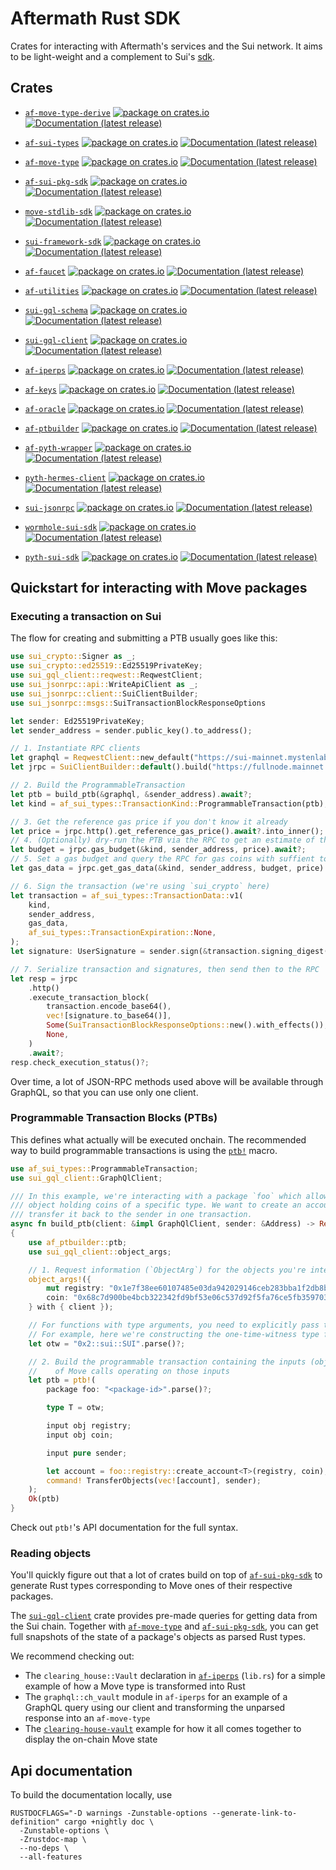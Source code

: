# Aftermath Rust SDK

Crates for interacting with Aftermath's services and the Sui network. It aims to be light-weight and a complement to Sui's [sdk](https://github.com/MystenLabs/sui).

## Crates

- [`af-move-type-derive`](crate/af-move-type-derive)
    [![package on crates.io](https://img.shields.io/crates/v/af-move-type-derive)](https://crates.io/crates/af-move-type-derive)
    [![Documentation (latest release)](https://img.shields.io/badge/docs-latest-brightgreen)](https://docs.rs/af-move-type-derive)

- [`af-sui-types`](crate/af-sui-types)
    [![package on crates.io](https://img.shields.io/crates/v/af-sui-types)](https://crates.io/crates/af-sui-types)
    [![Documentation (latest release)](https://img.shields.io/badge/docs-latest-brightgreen)](https://docs.rs/af-sui-types)

- [`af-move-type`](crate/af-move-type)
    [![package on crates.io](https://img.shields.io/crates/v/af-move-type)](https://crates.io/crates/af-move-type)
    [![Documentation (latest release)](https://img.shields.io/badge/docs-latest-brightgreen)](https://docs.rs/af-move-type)

- [`af-sui-pkg-sdk`](crate/af-sui-pkg-sdk)
    [![package on crates.io](https://img.shields.io/crates/v/af-sui-pkg-sdk)](https://crates.io/crates/af-sui-pkg-sdk)
    [![Documentation (latest release)](https://img.shields.io/badge/docs-latest-brightgreen)](https://docs.rs/af-sui-pkg-sdk)

- [`move-stdlib-sdk`](crate/move-stdlib-sdk)
    [![package on crates.io](https://img.shields.io/crates/v/move-stdlib-sdk)](https://crates.io/crates/move-stdlib-sdk)
    [![Documentation (latest release)](https://img.shields.io/badge/docs-latest-brightgreen)](https://docs.rs/move-stdlib-sdk)

- [`sui-framework-sdk`](crate/sui-framework-sdk)
    [![package on crates.io](https://img.shields.io/crates/v/sui-framework-sdk)](https://crates.io/crates/sui-framework-sdk)
    [![Documentation (latest release)](https://img.shields.io/badge/docs-latest-brightgreen)](https://docs.rs/sui-framework-sdk)

- [`af-faucet`](crate/af-faucet)
    [![package on crates.io](https://img.shields.io/crates/v/af-faucet)](https://crates.io/crates/af-faucet)
    [![Documentation (latest release)](https://img.shields.io/badge/docs-latest-brightgreen)](https://docs.rs/af-faucet)

- [`af-utilities`](crate/af-utilities)
    [![package on crates.io](https://img.shields.io/crates/v/af-utilities)](https://crates.io/crates/af-utilities)
    [![Documentation (latest release)](https://img.shields.io/badge/docs-latest-brightgreen)](https://docs.rs/af-utilities)

- [`sui-gql-schema`](crate/sui-gql-schema)
    [![package on crates.io](https://img.shields.io/crates/v/sui-gql-schema)](https://crates.io/crates/sui-gql-schema)
    [![Documentation (latest release)](https://img.shields.io/badge/docs-latest-brightgreen)](https://docs.rs/sui-gql-schema)

- [`sui-gql-client`](crate/sui-gql-client)
    [![package on crates.io](https://img.shields.io/crates/v/sui-gql-client)](https://crates.io/crates/sui-gql-client)
    [![Documentation (latest release)](https://img.shields.io/badge/docs-latest-brightgreen)](https://docs.rs/sui-gql-client)

- [`af-iperps`](crate/af-iperps)
    [![package on crates.io](https://img.shields.io/crates/v/af-iperps)](https://crates.io/crates/af-iperps)
    [![Documentation (latest release)](https://img.shields.io/badge/docs-latest-brightgreen)](https://docs.rs/af-iperps)

- [`af-keys`](crate/af-keys)
    [![package on crates.io](https://img.shields.io/crates/v/af-keys)](https://crates.io/crates/af-keys)
    [![Documentation (latest release)](https://img.shields.io/badge/docs-latest-brightgreen)](https://docs.rs/af-keys)

- [`af-oracle`](crate/af-oracle)
    [![package on crates.io](https://img.shields.io/crates/v/af-oracle)](https://crates.io/crates/af-oracle)
    [![Documentation (latest release)](https://img.shields.io/badge/docs-latest-brightgreen)](https://docs.rs/af-oracle)

- [`af-ptbuilder`](crate/af-ptbuilder)
    [![package on crates.io](https://img.shields.io/crates/v/af-ptbuilder)](https://crates.io/crates/af-ptbuilder)
    [![Documentation (latest release)](https://img.shields.io/badge/docs-latest-brightgreen)](https://docs.rs/af-ptbuilder)

- [`af-pyth-wrapper`](crate/af-pyth-wrapper)
    [![package on crates.io](https://img.shields.io/crates/v/af-pyth-wrapper)](https://crates.io/crates/af-pyth-wrapper)
    [![Documentation (latest release)](https://img.shields.io/badge/docs-latest-brightgreen)](https://docs.rs/af-pyth-wrapper)

- [`pyth-hermes-client`](crate/pyth-hermes-client)
    [![package on crates.io](https://img.shields.io/crates/v/pyth-hermes-client)](https://crates.io/crates/pyth-hermes-client)
    [![Documentation (latest release)](https://img.shields.io/badge/docs-latest-brightgreen)](https://docs.rs/pyth-hermes-client)

- [`sui-jsonrpc`](crate/sui-jsonrpc)
    [![package on crates.io](https://img.shields.io/crates/v/sui-jsonrpc)](https://crates.io/crates/sui-jsonrpc)
    [![Documentation (latest release)](https://img.shields.io/badge/docs-latest-brightgreen)](https://docs.rs/sui-jsonrpc)

- [`wormhole-sui-sdk`](crate/wormhole-sui-sdk)
    [![package on crates.io](https://img.shields.io/crates/v/wormhole-sui-sdk)](https://crates.io/crates/wormhole-sui-sdk)
    [![Documentation (latest release)](https://img.shields.io/badge/docs-latest-brightgreen)](https://docs.rs/wormhole-sui-sdk)

- [`pyth-sui-sdk`](crate/pyth-sui-sdk)
    [![package on crates.io](https://img.shields.io/crates/v/pyth-sui-sdk)](https://crates.io/crates/pyth-sui-sdk)
    [![Documentation (latest release)](https://img.shields.io/badge/docs-latest-brightgreen)](https://docs.rs/pyth-sui-sdk)


## Quickstart for interacting with Move packages

### Executing a transaction on Sui

The flow for creating and submitting a PTB usually goes like this:
```rust
use sui_crypto::Signer as _;
use sui_crypto::ed25519::Ed25519PrivateKey;
use sui_gql_client::reqwest::ReqwestClient;
use sui_jsonrpc::api::WriteApiClient as _;
use sui_jsonrpc::client::SuiClientBuilder;
use sui_jsonrpc::msgs::SuiTransactionBlockResponseOptions

let sender: Ed25519PrivateKey;
let sender_address = sender.public_key().to_address();

// 1. Instantiate RPC clients
let graphql = ReqwestClient::new_default("https://sui-mainnet.mystenlabs.com/graphql");
let jrpc = SuiClientBuilder::default().build("https://fullnode.mainnet.sui.io:443").await?;

// 2. Build the ProgrammableTransaction
let ptb = build_ptb(&graphql, &sender_address).await?;
let kind = af_sui_types::TransactionKind::ProgrammableTransaction(ptb);

// 3. Get the reference gas price if you don't know it already
let price = jrpc.http().get_reference_gas_price().await?.into_inner();
// 4. (Optionally) dry-run the PTB via the RPC to get an estimate of the gas budget necessary
let budget = jrpc.gas_budget(&kind, sender_address, price).await?;
// 5. Set a gas budget and query the RPC for gas coins with suffient total balance
let gas_data = jrpc.get_gas_data(&kind, sender_address, budget, price).await?;

// 6. Sign the transaction (we're using `sui_crypto` here)
let transaction = af_sui_types::TransactionData::v1(
    kind,
    sender_address,
    gas_data,
    af_sui_types::TransactionExpiration::None,
);
let signature: UserSignature = sender.sign(&transaction.signing_digest());

// 7. Serialize transaction and signatures, then send then to the RPC
let resp = jrpc
    .http()
    .execute_transaction_block(
        transaction.encode_base64(),
        vec![signature.to_base64()],
        Some(SuiTransactionBlockResponseOptions::new().with_effects()),
        None,
    )
    .await?;
resp.check_execution_status()?;
```

Over time, a lot of JSON-RPC methods used above will be available through GraphQL, so that you can use only one client.

### Programmable Transaction Blocks (PTBs)

This defines what actually will be executed onchain. The recommended way to build programmable transactions is using the [`ptb!`](./crates/af-ptbuilder/src/sui/lib.rs) macro. 

```rust
use af_sui_types::ProgrammableTransaction;
use sui_gql_client::GraphQlClient;

/// In this example, we're interacting with a package `foo` which allows us to create and account
/// object holding coins of a specific type. We want to create an account for `SUI` coins and
/// transfer it back to the sender in one transaction.
async fn build_ptb(client: &impl GraphQlClient, sender: &Address) -> Result<ProgrammableTransaction>
{
    use af_ptbuilder::ptb;
    use sui_gql_client::object_args;

    // 1. Request information (`ObjectArg`) for the objects you're interacting with from the RPC
    object_args!({
        mut registry: "0x1e7f38ee60107485e03da942029146ceb283bba1f2db8b8ad305739f42b5ef36".parse()?,
        coin: "0x68c7d900be4bcb322342fd9bf53e06c537d92f5fa76ce5fb359703fa45beccdb".parse()?,
    } with { client });

    // For functions with type arguments, you need to explicitly pass them
    // For example, here we're constructing the one-time-witness type for SUI coins.
    let otw = "0x2::sui::SUI".parse()?;

    // 2. Build the programmable transaction containing the inputs (objects/values) and the sequence
    //    of Move calls operating on those inputs
    let ptb = ptb!(
        package foo: "<package-id>".parse()?;

        type T = otw;

        input obj registry;
        input obj coin;

        input pure sender;

        let account = foo::registry::create_account<T>(registry, coin);
        command! TransferObjects(vec![account], sender);
    );
    Ok(ptb)
}
```

Check out `ptb!`'s API documentation for the full syntax.


### Reading objects

You'll quickly figure out that a lot of crates build on top of [`af-sui-pkg-sdk`] to generate Rust types corresponding to Move ones of their respective packages.

The [`sui-gql-client`] crate provides pre-made queries for getting data from the Sui chain. Together with [`af-move-type`] and [`af-sui-pkg-sdk`], you can get full snapshots of the state of a package's objects as parsed Rust types.

We recommend checking out:
- The `clearing_house::Vault` declaration in [`af-iperps`] (`lib.rs`) for a simple example of how a Move type is transformed into Rust
- The `graphql::ch_vault` module in `af-iperps` for an example of a GraphQL query using our client and transforming the unparsed response into an `af-move-type`
- The [`clearing-house-vault`](./crates/af-iperps/examples/clearing_house_vault.rs) example for how it all comes together to display the on-chain Move state


[`af-iperps`]: ./crates/af-iperps
[`af-move-type`]: ./crates/af-move-type
[`af-sui-pkg-sdk`]: ./crates/af-sui-pkg-sdk
[`sui-gql-client`]: ./crates/sui-gql-client

## Api documentation

To build the documentation locally, use
```
RUSTDOCFLAGS="-D warnings -Zunstable-options --generate-link-to-definition" cargo +nightly doc \
  -Zunstable-options \
  -Zrustdoc-map \
  --no-deps \
  --all-features
```
